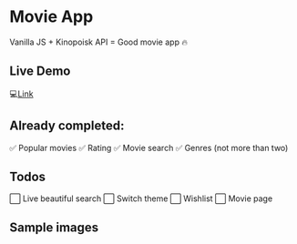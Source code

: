 # Movie App
Vanilla JS + Kinopoisk API = Good movie app :fire:
## Live Demo
:computer:<a href="#">Link</a>
## Already completed:
:white_check_mark: Popular movies
:white_check_mark: Rating
:white_check_mark: Movie search
:white_check_mark: Genres (not more than two)
## Todos
:white_large_square: Live beautiful search
:white_large_square: Switch theme
:white_large_square: Wishlist
:white_large_square: Movie page
## Sample images

